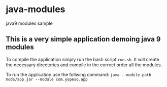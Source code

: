 # java-modules
java9 modules sample

## This is a very simple application demoing java 9 modules

To compile the application simply run the bash script `run.sh`. It will create the necessary directories
and compile in the correct order all the modules.

To run the application use the follwing command:
    `java --module-path mods/app.jar --module com.yopeso.app`
